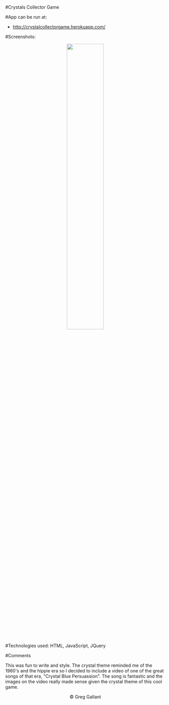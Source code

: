 #
#Crystals Collector Game

#App can be run at:
- http://crystalcollectorgame.herokuapp.com/

#Screenshots:
<p align="center">
<span>
<img src="https://github.com/gsgallant/screenshots/blob/master/crystalcollector/Screen%20Shot%202016-04-06%20at%208.52.09%20AM.png" width="48%" height="auto"/>

</span>
</p>

#Technologies used:
HTML, JavaScript, JQuery


#Comments

This was fun to write and style.  The crystal theme reminded me of the 1960's and the hippie era so I decided to include a video of one of the great songs of that era, "Crystal Blue Persuassion".  The song is fantastic and the images on the video really made sense given the crystal theme of this cool game.

<p align="center">
&copy; Greg Gallant
</p>